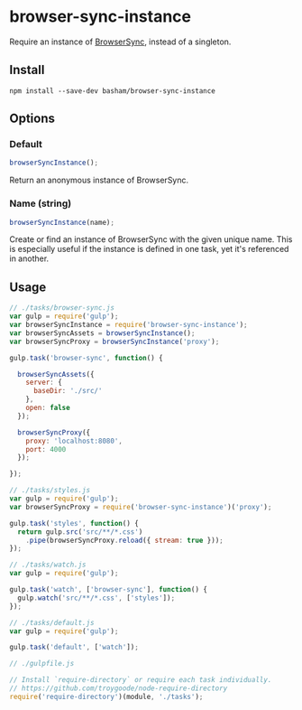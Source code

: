 # browser-sync-instance

Require an instance of [BrowserSync](https://github.com/shakyShane/browser-sync), instead of a singleton.

## Install

```
npm install --save-dev basham/browser-sync-instance
```

## Options

### Default

```js
browserSyncInstance();
```

Return an anonymous instance of BrowserSync.

### Name (string)

```js
browserSyncInstance(name);
```

Create or find an instance of BrowserSync with the given unique name. This is especially useful if the instance is defined in one task, yet it's referenced in another.

## Usage

```js
// ./tasks/browser-sync.js
var gulp = require('gulp');
var browserSyncInstance = require('browser-sync-instance');
var browserSyncAssets = browserSyncInstance();
var browserSyncProxy = browserSyncInstance('proxy');

gulp.task('browser-sync', function() {

  browserSyncAssets({
    server: {
      baseDir: './src/'
    },
    open: false
  });

  browserSyncProxy({
    proxy: 'localhost:8080',
    port: 4000
  });

});
```

```js
// ./tasks/styles.js
var gulp = require('gulp');
var browserSyncProxy = require('browser-sync-instance')('proxy');

gulp.task('styles', function() {
  return gulp.src('src/**/*.css')
    .pipe(browserSyncProxy.reload({ stream: true }));
});
```

```js
// ./tasks/watch.js
var gulp = require('gulp');

gulp.task('watch', ['browser-sync'], function() {
  gulp.watch('src/**/*.css', ['styles']);
});
```

```js
// ./tasks/default.js
var gulp = require('gulp');

gulp.task('default', ['watch']);
```

```js
// ./gulpfile.js

// Install `require-directory` or require each task individually.
// https://github.com/troygoode/node-require-directory
require('require-directory')(module, './tasks');
```
